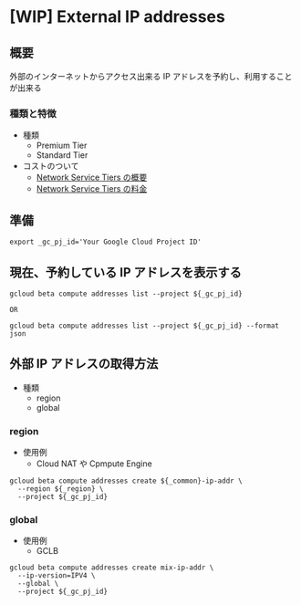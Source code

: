 # [WIP] External IP addresses

## 概要

外部のインターネットからアクセス出来る IP アドレスを予約し、利用することが出来る

### 種類と特徴

+ 種類
  + Premium Tier
  + Standard Tier
+ コストのついて
  + [Network Service Tiers の概要](https://cloud.google.com/network-tiers/docs/overview?hl=en)
  + [Network Service Tiers の料金](https://cloud.google.com/network-tiers/pricing?hl=en)

## 準備

```
export _gc_pj_id='Your Google Cloud Project ID'
```



## 現在、予約している IP アドレスを表示する

```
gcloud beta compute addresses list --project ${_gc_pj_id}

OR

gcloud beta compute addresses list --project ${_gc_pj_id} --format json
```

## 外部 IP アドレスの取得方法

+ 種類
  + region
  + global

### region

+ 使用例
    + Cloud NAT や Cpmpute Engine

```
gcloud beta compute addresses create ${_common}-ip-addr \
  --region ${_region} \
  --project ${_gc_pj_id}
```

### global

+ 使用例
    + GCLB

```
gcloud beta compute addresses create mix-ip-addr \
  --ip-version=IPV4 \
  --global \
  --project ${_gc_pj_id}
```

